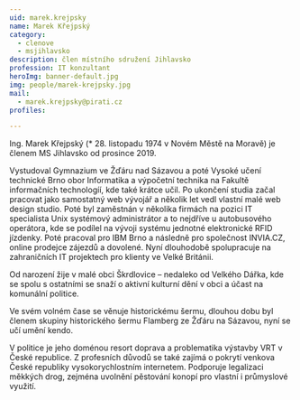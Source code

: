 ```yaml
---
uid: marek.krejpsky
name: Marek Křejpský
category:
  - clenove
  - msjihlavsko
description: člen místního sdružení Jihlavsko
profession: IT konzultant
heroImg: banner-default.jpg
img: people/marek-krejpsky.jpg
mail:
  - marek.krejpsky@pirati.cz
profiles:

---
```

Ing. Marek Křejpský (* 28. listopadu 1974 v Novém Městě na Moravě) je členem MS Jihlavsko od prosince 2019.

Vystudoval Gymnazium ve Žďáru nad Sázavou a poté Vysoké učení technické Brno obor Informatika a výpočetní technika na Fakultě informačních technologíí, kde také krátce učil. Po ukončení studia začal pracovat jako samostatný web vývojář a několik let vedl vlastní malé web design studio. Poté byl zaměstnán v několika firmách na pozici IT specialista Unix systémový administrátor a to nejdříve u autobusového operátora, kde se podílel na vývoji systému jednotné elektronické RFID jízdenky. Poté pracoval pro IBM Brno a následně pro společnost INVIA.CZ, online prodejce zájezdů a dovolené.  Nyní dlouhodobě spolupracuje na zahraničních IT projektech pro klienty ve Velké Británii.

Od narození žije v malé obci Škrdlovice – nedaleko od Velkého Dářka, kde se spolu s ostatními se snaží o aktivní kulturní dění v obci a účast na komunální politice.

Ve svém volném čase se věnuje historickému šermu, dlouhou dobu byl členem skupiny historického šermu Flamberg ze Žďáru na Sázavou, nyní se učí umění kendo.

V politice je jeho doménou resort doprava a problematika výstavby VRT v České republice. Z profesních důvodů se také zajímá o pokrytí venkova České republiky vysokorychlostním internetem. Podporuje legalizaci měkkých drog, zejména uvolnění pěstování konopí pro vlastní i průmyslové využití.  
